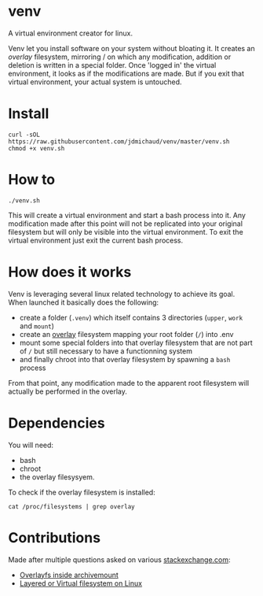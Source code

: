 # venv
A virtual environment creator for linux.

Venv let you install software on your system without bloating it. It creates an *overlay* filesystem, mirroring / on which any modification, addition or deletion is written in a special folder. Once 'logged in' the virtual environment, it looks as if the modifications are made. But if you exit that virtual environment, your actual system is untouched.

# Install
```
curl -sOL https://raw.githubusercontent.com/jdmichaud/venv/master/venv.sh
chmod +x venv.sh
```

# How to
```
./venv.sh
```
This will create a virtual environment and start a bash process into it. Any modification made after this point will not be replicated into your original filesystem but will only be visible into the virtual environment. To exit the virtual environment just exit the current bash process.

# How does it works
Venv is leveraging several linux related technology to achieve its goal. When launched it basically does the following:
* create a folder (`.venv`) which itself contains 3 directories (`upper`, `work` and `mount`)
* create an [overlay](https://en.wikipedia.org/wiki/OverlayFS) filesystem mapping your root folder (`/`) into .env
* mount some special folders into that overlay filesystem that are not part of `/` but still necessary to have a functionning system
* and finally chroot into that overlay filesystem by spawning a `bash` process

From that point, any modification made to the apparent root filesystem will actually be performed in the overlay.

# Dependencies

You will need:
* bash
* chroot
* the overlay filesysyem.

To check if the overlay filesystem is installed:
```
cat /proc/filesystems | grep overlay
```

# Contributions
Made after multiple questions asked on various [stackexchange.com](https://stackexchange.com/):
* [Overlayfs inside archivemount](https://unix.stackexchange.com/questions/486916/overlayfs-inside-archivemount)
* [Layered or Virtual filesystem on Linux](https://unix.stackexchange.com/questions/486810/layered-or-virtual-filesystem-on-linux/486827#486827)
